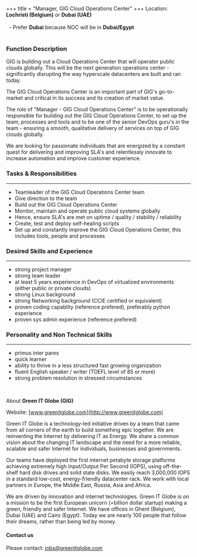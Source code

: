 +++
title = "Manager, GIG Cloud Operations Center"
+++
Location: **Lochristi (Belgium)** or **Dubai (UAE)**
<br/><br/>
&nbsp; - Prefer **Dubai** because NOC will be in **Dubai/Egypt**
<br/><br/>
### **Function Description**
GIG is building out a Cloud Operations Center that will operator public clouds globally. This will be the next generation operations center - significantly disrupting the way hyperscale datacenters are built and ran today.

The GIG Cloud Operations Center is an important part of GIG's go-to-market and critical in its success and its creation of market value.

The role of "Manager - GIG Cloud Operations Center" is to be operationally responsible for building out the GIG Cloud Operations Center, to set up the team, processes and tools and to be one of the senior DevOps guru's in the team - ensuring a smooth, qualitative delivery of services on top of GIG clouds globally.

We are looking for passionate individuals that are energized by a constant quest for delivering and improving SLA's and relentlessly innovate to increase automation and improve customer experience.


### **Tasks & Responsibilities**
---
* Teamleader of the GIG Cloud Operations Center team
* Give direction to the team
* Build out the GIG Cloud Operations Center
* Monitor, maintain and operate public cloud systems globally
* Hence, ensure SLA's are met on uptime / quality / stability / reliability
* Create, test and deploy self-healing scripts
* Set up and constantly improve the GIG Cloud Operations Center, this includes tools, people and processes

### **Desired Skills and Experience**
---
* strong project manager
* strong team leader
* at least 5 years experience in DevOps of virtualized environments (either public or private clouds)
* strong Linux background
* strong Networking background (CCIE certified or equivalent)
* proven coding capablity (reference prefered), preferably python experience
* proven sys admin experience (reference prefered)

### **Personality and Non Technical Skills**
---
* primus inter pares
* quick learner
* ability to thrive in a less structured fast growing organization
* fluent English speaker / writer (TOEFL level of 85 or more)
* strong problem resolution in stressed circumstances

<br/>

About **Green IT Globe (GIG)**

Website: [www.greenitglobe.com](http://www.greenitglobe.com)

Green IT Globe is a technology-led initiative driven by a team that came from all corners of the earth to build something epic together. We are reinventing the Internet by delivering IT as Energy. We share a common vision about the changing IT landscape and the need for a more reliable, scalable and safer Internet for individuals, businesses and governments.

Our teams have deployed the first internet petabyte storage platforms achieving extremely high Input/Output Per Second (IOPS), using off-the-shelf hard disk drives and solid state disks. We easily reach 3,000,000 IOPS in a standard low-cost, energy-friendly datacenter rack. We work with local partners in Europe, the Middle East, Russia, Asia and Africa.

We are driven by innovation and internet technologies. Green IT Globe is on a mission to be the first European unicorn (=billion dollar startup) making a green, friendly and safer Internet. We have offices in Ghent (Belgium), Dubai (UAE) and Cairo (Egypt). Today we are nearly 100 people that follow their dreams, rather than being led by money.

#### Contact us
Please contact: [jobs@greenitglobe.com](mailto:jobs@greenitglobe.com)
